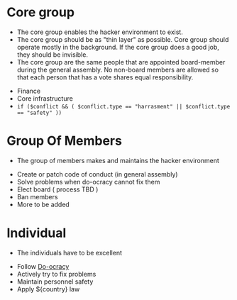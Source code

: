 # Core group

* The core group enables the hacker environment to exist. 
* The core group should be as "thin layer" as possible. Core group should operate mostly in the background. If the core group does a good job, they should be invisible.
* The core group are the same people that are appointed board-member during the general assembly. No non-board members are allowed so that each person that has a vote shares equal responsibility.

 - Finance     
 - Core infrastructure  
 - `if ($conflict && ( $conflict.type == "harrasment" || $conflict.type == "safety" ))`
      
# Group Of Members

* The group of members makes and maintains the hacker environment

 - Create or patch code of conduct (in general assembly)
 - Solve problems when do-ocracy cannot fix them
 - Elect board ( process TBD )
 - Ban members
 - More to be added

# Individual

* The individuals have to be excellent

 - Follow [Do-ocracy](do-ocracy.md)
 - Actively try to fix problems
 - Maintain personnel safety
 - Apply ${country} law
